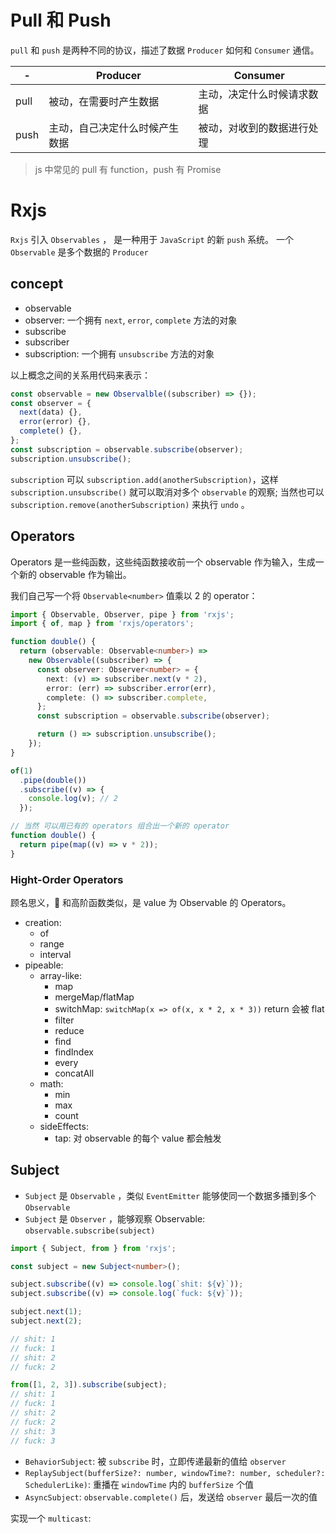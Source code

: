 # Pull 和 Push

`pull` 和 `push` 是两种不同的协议，描述了数据 `Producer` 如何和 `Consumer` 通信。

| -    | Producer                       | Consumer                   |
| ---- | ------------------------------ | -------------------------- |
| pull | 被动，在需要时产生数据         | 主动，决定什么时候请求数据 |
| push | 主动，自己决定什么时候产生数据 | 被动，对收到的数据进行处理 |

> js 中常见的 pull 有 function，push 有 Promise

# Rxjs

`Rxjs` 引入 `Observables` ， 是一种用于 `JavaScript` 的新 `push` 系统。 一个 `Observable` 是多个数据的 `Producer`

## concept

- observable
- observer: 一个拥有 `next`, `error`, `complete` 方法的对象
- subscribe
- subscriber
- subscription: 一个拥有 `unsubscribe` 方法的对象

以上概念之间的关系用代码来表示：

```js
const observable = new Observalble((subscriber) => {});
const observer = {
  next(data) {},
  error(error) {},
  complete() {},
};
const subscription = observable.subscribe(observer);
subscription.unsubscribe();
```

`subscription` 可以 `subscription.add(anotherSubscription)`，这样 `subscription.unsubscribe()` 就可以取消对多个 `observable` 的观察; 当然也可以 `subscription.remove(anotherSubscription)` 来执行 `undo` 。

## Operators

Operators 是一些纯函数，这些纯函数接收前一个 observable 作为输入，生成一个新的 observable 作为输出。

我们自己写一个将 `Observable<number>` 值乘以 2 的 operator：

```ts
import { Observable, Observer, pipe } from 'rxjs';
import { of, map } from 'rxjs/operators';

function double() {
  return (observable: Observable<number>) =>
    new Observable((subscriber) => {
      const observer: Observer<number> = {
        next: (v) => subscriber.next(v * 2),
        error: (err) => subscriber.error(err),
        complete: () => subscriber.complete,
      };
      const subscription = observable.subscribe(observer);

      return () => subscription.unsubscribe();
    });
}

of(1)
  .pipe(double())
  .subscribe((v) => {
    console.log(v); // 2
  });

// 当然 可以用已有的 operators 组合出一个新的 operator
function double() {
  return pipe(map((v) => v * 2));
}
```

### Hight-Order Operators

顾名思义， 和高阶函数类似，是 value 为 Observable 的 Operators。

- creation:
  - of
  - range
  - interval
- pipeable:
  - array-like:
    - map
    - mergeMap/flatMap
    - switchMap: `switchMap(x => of(x, x * 2, x * 3))` return 会被 flat
    - filter
    - reduce
    - find
    - findIndex
    - every
    - concatAll
  - math:
    - min
    - max
    - count
  - sideEffects:
    - tap: 对 observable 的每个 value 都会触发

## Subject

- `Subject` 是 `Observable` ，类似 `EventEmitter` 能够使同一个数据多播到多个 `Observable`
- `Subject` 是 `Observer` ，能够观察 Observable: `observable.subscribe(subject)`

```ts
import { Subject, from } from 'rxjs';

const subject = new Subject<number>();

subject.subscribe((v) => console.log(`shit: ${v}`));
subject.subscribe((v) => console.log(`fuck: ${v}`));

subject.next(1);
subject.next(2);

// shit: 1
// fuck: 1
// shit: 2
// fuck: 2

from([1, 2, 3]).subscribe(subject);
// shit: 1
// fuck: 1
// shit: 2
// fuck: 2
// shit: 3
// fuck: 3
```

- `BehaviorSubject`: 被 `subscribe` 时，立即传递最新的值给 `observer`
- `ReplaySubject(bufferSize?: number, windowTime?: number, scheduler?: SchedulerLike)`: 重播在 `windowTime` 内的 `bufferSize` 个值
- `AsyncSubject`: `observable.complete()` 后，发送给 `observer` 最后一次的值

实现一个 `multicast`:

```ts

```
